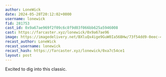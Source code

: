 ```yaml
---
author: LoneWick
date: 2024-05-28T20:12:02+0000
username: lonewick
fid: 281753
cast_id: 0x9a67ae969f2f09c6c8f9d03f066bb625a5946008
cast: https://farcaster.xyz/lonewick/0x9a67ae96
image: https://imagedelivery.net/BXluQx4ige9GuW0Ia56BHw/73f54dd9-0eec-41e9-5415-a8817bdac500/original
recast_author: LoneWick
recast_username: lonewick
recast_hash: https://farcaster.xyz/lonewick/0xa7c54ce1
layout: post
---
```


Excited to dig into this classic.

<img src='https://imagedelivery.net/BXluQx4ige9GuW0Ia56BHw/73f54dd9-0eec-41e9-5415-a8817bdac500/original' alt='' referrerpolicy='no-referrer'/>
<img src='https://imagedelivery.net/BXluQx4ige9GuW0Ia56BHw/50388851-e047-4c26-d00b-29d4d6060c00/original' alt='' referrerpolicy='no-referrer'/>
